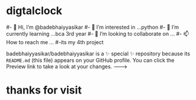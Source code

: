 # digtalclock
#- 👋 Hi, I’m @badebhaiyyasikar
#- 👀 I’m interested in ...python
#- 🌱 I’m currently learning ...bca 3rd year
#- 💞️ I’m looking to collaborate on ...
#- 📫 How to reach me ...
#-its my 4th project

badebhaiyyasikar/badebhaiyyasikar is a ✨ special ✨ repository because its `README.md` (this file) appears on your GitHub profile.
You can click the Preview link to take a look at your changes.
--->
# thanks for visit
